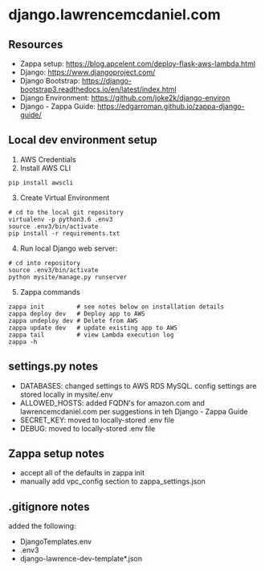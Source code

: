 # django.lawrencemcdaniel.com


## Resources
* Zappa setup: https://blog.apcelent.com/deploy-flask-aws-lambda.html
* Django: https://www.djangoproject.com/
* Django Bootstrap: https://django-bootstrap3.readthedocs.io/en/latest/index.html
* Django Environment: https://github.com/joke2k/django-environ
* Django - Zappa Guide: https://edgarroman.github.io/zappa-django-guide/


## Local dev environment setup
1. AWS Credentials
2. Install AWS CLI
```
pip install awscli
```
3. Create Virtual Environment
```
# cd to the local git repository
virtualenv -p python3.6 .env3
source .env3/bin/activate
pip install -r requirements.txt
```

4. Run local Django web server:
```
# cd into repository
source .env3/bin/activate
python mysite/manage.py runserver
```
5. Zappa commands
```
zappa init         # see notes below on installation details
zappa deploy dev   # Deploy app to AWS
zappa undeploy dev # Delete from AWS
zappa update dev   # update existing app to AWS
zappa tail         # view Lambda execution log
zappa -h
```

## settings.py notes
- DATABASES: changed settings to AWS RDS MySQL. config settings are stored locally in mysite/.env
- ALLOWED_HOSTS: added FQDN's for amazon.com and lawrencemcdaniel.com per suggestions in teh Django - Zappa Guide
- SECRET_KEY: moved to locally-stored .env file
- DEBUG:  moved to locally-stored .env file


## Zappa setup notes
- accept all of the defaults in zappa init
- manually add vpc_config section to zappa_settings.json

## .gitignore notes
added the following:
- DjangoTemplates.env
- .env3
- django-lawrence-dev-template*.json
